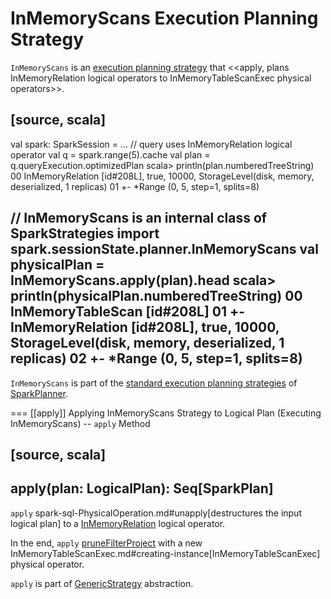 # InMemoryScans Execution Planning Strategy

`InMemoryScans` is an [execution planning strategy](SparkStrategy.md) that <<apply, plans InMemoryRelation logical operators to InMemoryTableScanExec physical operators>>.

[source, scala]
----
val spark: SparkSession = ...
// query uses InMemoryRelation logical operator
val q = spark.range(5).cache
val plan = q.queryExecution.optimizedPlan
scala> println(plan.numberedTreeString)
00 InMemoryRelation [id#208L], true, 10000, StorageLevel(disk, memory, deserialized, 1 replicas)
01    +- *Range (0, 5, step=1, splits=8)

// InMemoryScans is an internal class of SparkStrategies
import spark.sessionState.planner.InMemoryScans
val physicalPlan = InMemoryScans.apply(plan).head
scala> println(physicalPlan.numberedTreeString)
00 InMemoryTableScan [id#208L]
01    +- InMemoryRelation [id#208L], true, 10000, StorageLevel(disk, memory, deserialized, 1 replicas)
02          +- *Range (0, 5, step=1, splits=8)
----

`InMemoryScans` is part of the [standard execution planning strategies](../SparkPlanner.md#strategies) of [SparkPlanner](../SparkPlanner.md).

=== [[apply]] Applying InMemoryScans Strategy to Logical Plan (Executing InMemoryScans) -- `apply` Method

[source, scala]
----
apply(plan: LogicalPlan): Seq[SparkPlan]
----

`apply` spark-sql-PhysicalOperation.md#unapply[destructures the input logical plan] to a [InMemoryRelation](../logical-operators/InMemoryRelation.md) logical operator.

In the end, `apply` [pruneFilterProject](../SparkPlanner.md#pruneFilterProject) with a new InMemoryTableScanExec.md#creating-instance[InMemoryTableScanExec] physical operator.

`apply` is part of [GenericStrategy](../catalyst/GenericStrategy.md#apply) abstraction.
